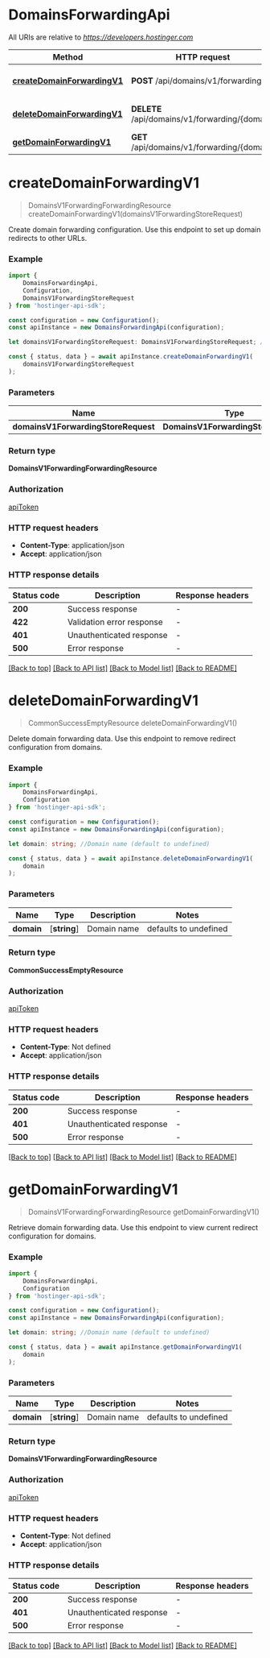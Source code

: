 # DomainsForwardingApi

All URIs are relative to *https://developers.hostinger.com*

|Method | HTTP request | Description|
|------------- | ------------- | -------------|
|[**createDomainForwardingV1**](#createdomainforwardingv1) | **POST** /api/domains/v1/forwarding | Create domain forwarding|
|[**deleteDomainForwardingV1**](#deletedomainforwardingv1) | **DELETE** /api/domains/v1/forwarding/{domain} | Delete domain forwarding|
|[**getDomainForwardingV1**](#getdomainforwardingv1) | **GET** /api/domains/v1/forwarding/{domain} | Get domain forwarding|

# **createDomainForwardingV1**
> DomainsV1ForwardingForwardingResource createDomainForwardingV1(domainsV1ForwardingStoreRequest)

Create domain forwarding configuration.  Use this endpoint to set up domain redirects to other URLs.

### Example

```typescript
import {
    DomainsForwardingApi,
    Configuration,
    DomainsV1ForwardingStoreRequest
} from 'hostinger-api-sdk';

const configuration = new Configuration();
const apiInstance = new DomainsForwardingApi(configuration);

let domainsV1ForwardingStoreRequest: DomainsV1ForwardingStoreRequest; //

const { status, data } = await apiInstance.createDomainForwardingV1(
    domainsV1ForwardingStoreRequest
);
```

### Parameters

|Name | Type | Description  | Notes|
|------------- | ------------- | ------------- | -------------|
| **domainsV1ForwardingStoreRequest** | **DomainsV1ForwardingStoreRequest**|  | |


### Return type

**DomainsV1ForwardingForwardingResource**

### Authorization

[apiToken](../README.md#apiToken)

### HTTP request headers

 - **Content-Type**: application/json
 - **Accept**: application/json


### HTTP response details
| Status code | Description | Response headers |
|-------------|-------------|------------------|
|**200** | Success response |  -  |
|**422** | Validation error response |  -  |
|**401** | Unauthenticated response |  -  |
|**500** | Error response |  -  |

[[Back to top]](#) [[Back to API list]](../README.md#documentation-for-api-endpoints) [[Back to Model list]](../README.md#documentation-for-models) [[Back to README]](../README.md)

# **deleteDomainForwardingV1**
> CommonSuccessEmptyResource deleteDomainForwardingV1()

Delete domain forwarding data.  Use this endpoint to remove redirect configuration from domains.

### Example

```typescript
import {
    DomainsForwardingApi,
    Configuration
} from 'hostinger-api-sdk';

const configuration = new Configuration();
const apiInstance = new DomainsForwardingApi(configuration);

let domain: string; //Domain name (default to undefined)

const { status, data } = await apiInstance.deleteDomainForwardingV1(
    domain
);
```

### Parameters

|Name | Type | Description  | Notes|
|------------- | ------------- | ------------- | -------------|
| **domain** | [**string**] | Domain name | defaults to undefined|


### Return type

**CommonSuccessEmptyResource**

### Authorization

[apiToken](../README.md#apiToken)

### HTTP request headers

 - **Content-Type**: Not defined
 - **Accept**: application/json


### HTTP response details
| Status code | Description | Response headers |
|-------------|-------------|------------------|
|**200** | Success response |  -  |
|**401** | Unauthenticated response |  -  |
|**500** | Error response |  -  |

[[Back to top]](#) [[Back to API list]](../README.md#documentation-for-api-endpoints) [[Back to Model list]](../README.md#documentation-for-models) [[Back to README]](../README.md)

# **getDomainForwardingV1**
> DomainsV1ForwardingForwardingResource getDomainForwardingV1()

Retrieve domain forwarding data.  Use this endpoint to view current redirect configuration for domains.

### Example

```typescript
import {
    DomainsForwardingApi,
    Configuration
} from 'hostinger-api-sdk';

const configuration = new Configuration();
const apiInstance = new DomainsForwardingApi(configuration);

let domain: string; //Domain name (default to undefined)

const { status, data } = await apiInstance.getDomainForwardingV1(
    domain
);
```

### Parameters

|Name | Type | Description  | Notes|
|------------- | ------------- | ------------- | -------------|
| **domain** | [**string**] | Domain name | defaults to undefined|


### Return type

**DomainsV1ForwardingForwardingResource**

### Authorization

[apiToken](../README.md#apiToken)

### HTTP request headers

 - **Content-Type**: Not defined
 - **Accept**: application/json


### HTTP response details
| Status code | Description | Response headers |
|-------------|-------------|------------------|
|**200** | Success response |  -  |
|**401** | Unauthenticated response |  -  |
|**500** | Error response |  -  |

[[Back to top]](#) [[Back to API list]](../README.md#documentation-for-api-endpoints) [[Back to Model list]](../README.md#documentation-for-models) [[Back to README]](../README.md)

